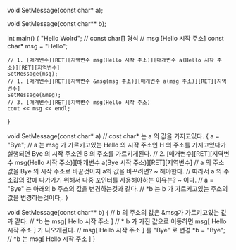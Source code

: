 void SetMessage(const char* a);

void SetMessage(const char** b);

int main()
{
	"Hello Wolrd"; // const char[] 형식 
	// msg [Hello 시작 주소]
	const char* msg = "Hello";


	// 1. [매개변수][RET][지역변수 msg(Hello 시작 주소)][매개변수 a(Hello 시작 주소)][RET][지역변수]
	SetMessage(msg);
	// 1. [매개변수][RET][지역변수 &msg(msg 주소)][매개변수 a(msg 주소)][RET][지역변수]
	SetMessage(&msg);
	// 3. [매개변수][RET][지역변수 msg(Hello 시작 주소)
	cout << msg << endl;

}

void SetMessage(const char* a)  // cost char* 는 a 의 값을 가지고있다.
{
	a = "Bye"; 
	// a 는 msg 가 가르키고있는 Hello 의 시작 주소인 H 의 주소를 가지고있다가 실행되면 Bye 의 시작 주소인 B 의 주소를 가르키게된다.
	// 2. [매개변수][RET][지역변수 msg(Hello 시작 주소)][매개변수 a(Bye 시작 주소)][RET][지역변수]
    // a 의 주소값을 Bye 의 시작 주소로 바꾼것이지 a의 값을 바꾸려면? ~ 해야한다.
	// 따라서 a 의 주소값의 값에 다가가기 위해서 다중 포인터를 사용해야하는 이유는? ~ 이다.
	// a = "Bye" 는 아래의 b 주소의 값을 변경하는것과 같다.
	// *b 는 b 가 가르키고있는 주소의 값을 변경하는것이다,.
}

void SetMessage(const char** b)
{
	// b 의 주소의 값은 &msg가 가르키고있는 값과 같다.
	// *b 는 msg[ Hello 시작 주소 ] 
	// * b 가 가진 값으로 이동하면 msg[ Hello 시작 주소 ] 가 나오게된다.
	// msg[ Hello 시작 주소 ] 를 "Bye" 로 변경
	*b = "Bye";
	// *b 는 msg[ Hello 시작 주소 ] 
}

